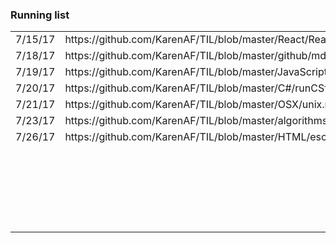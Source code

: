 ### Running list
<table>
  <tbody>
    <tr>
      <td>7/15/17</td>
      <td>https://github.com/KarenAF/TIL/blob/master/React/ReactRoutes.md</td>
    </tr>
    <tr>
      <td>7/18/17</td>
      <td>https://github.com/KarenAF/TIL/blob/master/github/mdsyntax.md</td>
    </tr>
    <tr>
      <td>7/19/17</td>
      <td>https://github.com/KarenAF/TIL/blob/master/JavaScript/reduce.md</td>
    </tr>
    <tr>
      <td>7/20/17</td>
      <td>https://github.com/KarenAF/TIL/blob/master/C#/runCSfromTerminal.md</td>
    </tr>
    <tr>
      <td>7/21/17</td>
      <td>https://github.com/KarenAF/TIL/blob/master/OSX/unix.md</td>
    </tr>
    <tr>
      <td>7/23/17</td>
      <td>https://github.com/KarenAF/TIL/blob/master/algorithms/bigONotation.md</td>
    </tr>
    <tr>
      <td>7/26/17</td>
      <td>https://github.com/KarenAF/TIL/blob/master/HTML/escaping.md</td>
    </tr>
    <tr>
      <td></td>
      <td></td>
    </tr>
    <tr>
      <td></td>
      <td></td>
    </tr>
    <tr>
      <td></td>
      <td></td>
    </tr>
    <tr>
      <td></td>
      <td></td>
    </tr>
    <tr>
      <td></td>
      <td></td>
    </tr>
    <tr>
      <td></td>
      <td></td>
    </tr>
    <tr>
      <td></td>
      <td></td>
    </tr>
    <tr>
      <td></td>
      <td></td>
    </tr>
    <tr>
      <td></td>
      <td></td>
    </tr>
    <tr>
      <td></td>
      <td></td>
    </tr>
    <tr>
      <td></td>
      <td></td>
    </tr>
    <tr>
      <td></td>
      <td></td>
    </tr>
    <tr>
      <td></td>
      <td></td>
    </tr>
    <tr>
      <td></td>
      <td></td>
    </tr>
    <tr>
      <td></td>
      <td></td>
    </tr>
    <tr>
      <td></td>
      <td></td>
    </tr>
    <tr>
      <td></td>
      <td></td>
    </tr>
    <tr>
      <td></td>
      <td></td>
    </tr>
    <tr>
      <td></td>
      <td></td>
    </tr>
    <tr>
      <td></td>
      <td></td>
    </tr>
    <tr>
      <td></td>
      <td></td>
    </tr>
    <tr>
      <td></td>
      <td></td>
    </tr>
    <tr>
      <td></td>
      <td></td>
    </tr>
  </tbody>
</table>